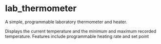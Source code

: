 # lab_thermometer
A simple, programmable laboratory thermometer and heater.

Displays the current temperature and the minimum and maximum recorded temperature. Features include programmable heating rate and set point
